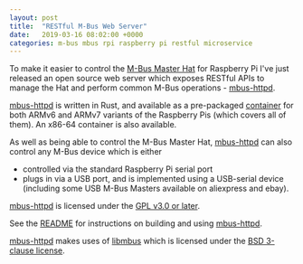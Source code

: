 ```yaml
---
layout: post
title:  "RESTful M-Bus Web Server"
date:   2019-03-16 08:02:00 +0000
categories: m-bus mbus rpi raspberry pi restful microservice
---
```


To make it easier to control the [M-Bus Master Hat](https://www.packom.net/m-bus-master-hat/) for Raspberry Pi I've just released an open source web server which exposes RESTful APIs to manage the Hat and perform common M-Bus operations - [mbus-httpd](https://github.com/packom/mbus-httpd).

[mbus-httpd](https://github.com/packom/mbus-httpd) is written in Rust, and available as a pre-packaged [container](https://hub.docker.com/r/packom/mbus-httpd-release) for both ARMv6 and ARMv7 variants of the Raspberry Pis (which covers all of them).  An x86-64 container is also available.

As well as being able to control the M-Bus Master Hat, [mbus-httpd](https://github.com/packom/mbus-httpd) can also control any M-Bus device which is either
- controlled via the standard Raspberry Pi serial port
- plugs in via a USB port, and is implemented using a USB-serial device (including some USB M-Bus Masters available on aliexpress and ebay).

[mbus-httpd](https://github.com/packom/mbus-httpd) is licensed under the [GPL v3.0 or later](https://github.com/packom/mbus-httpd/blob/master/LICENSE).

See the [README](https://github.com/packom/mbus-httpd) for instructions on building and using [mbus-httpd](https://github.com/packom/mbus-httpd).

[mbus-httpd](https://github.com/packom/mbus-httpd) makes uses of [libmbus](https://github.com/rscada/libmbus) which is licensed under the [BSD 3-clause license](https://github.com/rscada/libmbus/blob/master/LICENSE).